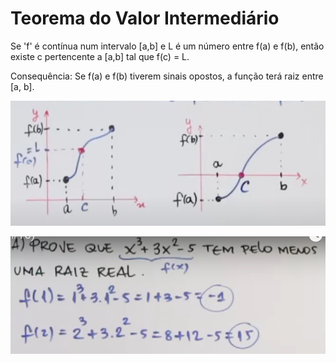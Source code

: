 # Teorema do Valor Intermediário

Se 'f' é contínua num intervalo [a,b] e L é um número entre f(a) e f(b), então existe
c pertencente a [a,b] tal que f(c) = L.

Consequência: Se f(a) e f(b) tiverem sinais opostos, a função terá raiz entre [a, b].

![img01](https://github.com/joao-pedro-angelo/AventurasPi/blob/main/imgs/intermediarioTeorema01.png)

![img02](https://github.com/joao-pedro-angelo/AventurasPi/blob/main/imgs/intermediarioTeorema02.png)
